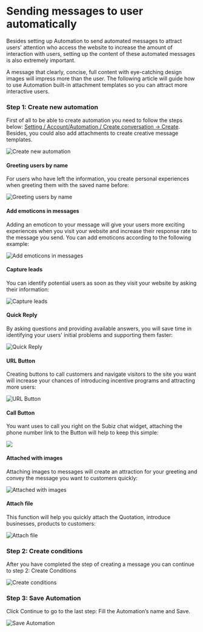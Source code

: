 # Sending messages to user automatically

Besides setting up Automation to send automated messages to attract users' attention who access the website to increase the amount of interaction with users, setting up the content of these automated messages is also extremely important. 

A message that clearly, concise, full content with eye-catching design images will impress more than the user. The following article will guide how to use Automation built-in attachment templates so you can attract more interactive users.

### Step 1: Create new automation 

First of all to be able to create automation you need to follow the steps below: [Setting / Account/Automation / Create conversation -&gt; Create](https://app.subiz.com/settings/automations/add-conversation).  
Besides, you could also add attachments to create creative message templates. 

![Create new automation](../../../.gitbook/assets/tao-automation%20%281%29.png)

#### Greeting users by name 

For users who have left the information, you create personal experiences when greeting them with the saved name before:

![Greeting users by name ](../../../.gitbook/assets/chao-khach-hang-bang-ten%20%281%29.png)

#### Add emoticons in messages 

Adding an emoticon to your message will give your users more exciting experiences when you visit your website and increase their response rate to the message you send. You can add emoticons according to the following example:

![Add emoticons in messages ](../../../.gitbook/assets/them-icon-vao-tin-nhan.png)

#### Capture leads 

You can identify potential users as soon as they visit your website by asking their information:

![Capture leads ](../../../.gitbook/assets/sendcaptureleads_en.png)

#### Quick Reply 

By asking questions and providing available answers, you will save time in identifying your users' initial problems and supporting them faster:

![Quick Reply ](../../../.gitbook/assets/cau-hoi-nhanh.png)

#### URL Button 

Creating buttons to call customers and navigate visitors to the site you want will increase your chances of introducing incentive programs and attracting more users:

![URL Button ](../../../.gitbook/assets/gan-link-automation.png)

#### Call Button 

You want uses to call you right on the Subiz chat widget, attaching the phone number link to the Button will help to keep this simple:

![](../../../.gitbook/assets/callbutton_en.jpg)

#### Attached with images 

Attaching images to messages will create an attraction for your greeting and convey the message you want to customers quickly:

![Attached with images ](../../../.gitbook/assets/them-anh.png)

#### Attach file 

This function will help you quickly attach the Quotation, introduce businesses, products to customers: 

![Attach file ](../../../.gitbook/assets/dinh-kem-tep.png)

### Step 2: Create conditions 

After you have completed the step of creating a message you can continue to step 2: Create Conditions

![Create conditions](../../../.gitbook/assets/tao-dk-automation.png)

### Step 3: Save Automation 

Click Continue to go to the last step: Fill the Automation’s name and Save.

![Save Automation](../../../.gitbook/assets/luu-automation.png)







